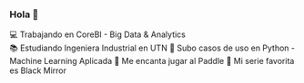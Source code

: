### Hola 👋


:computer: Trabajando en CoreBI - Big Data & Analytics </br>
:books: Estudiando Ingeniera Industrial en UTN
:snake: Subo casos de uso en Python - Machine Learning Aplicada
:tennis: Me encanta jugar al Paddle
:cinema: Mi serie favorita es Black Mirror

<!--
**pessalucas/pessalucas** is a ✨ _special_ ✨ repository because its `README.md` (this file) appears on your GitHub profile.

Here are some ideas to get you started:

- 🔭 I’m currently working on ...
- 🌱 I’m currently learning ...
- 👯 I’m looking to collaborate on ...
- 🤔 I’m looking for help with ...
- 💬 Ask me about ...
- 📫 How to reach me: ...
- 😄 Pronouns: ...
- ⚡ Fun fact: ...
-->
